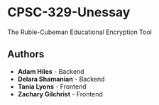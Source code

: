 # CPSC-329-Unessay

The Rubie-Cubeman Educational Encryption Tool

## Authors

* **Adam Hiles** - Backend
* **Delara Shamanian** - Backend
* **Tania Lyons** - Frontend
* **Zachary Gilchrist** - Frontend
